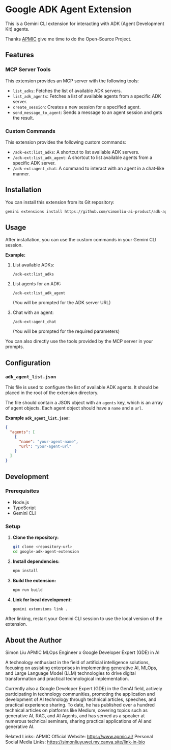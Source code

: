 # Google ADK Agent Extension

This is a Gemini CLI extension for interacting with ADK (Agent Development Kit) agents.

Thanks [APMIC](https://www.apmic.ai/) give me time to do the Open-Source Project.


## Features

### MCP Server Tools

This extension provides an MCP server with the following tools:

*   `list_adks`: Fetches the list of available ADK servers.
*   `list_adk_agents`: Fetches a list of available agents from a specific ADK server.
*   `create_session`: Creates a new session for a specified agent.
*   `send_message_to_agent`: Sends a message to an agent session and gets the result.

### Custom Commands

This extension provides the following custom commands:

*   `/adk-ext:list_adks`: A shortcut to list available ADK servers.
*   `/adk-ext:list_adk_agent`: A shortcut to list available agents from a specific ADK server.
*   `/adk-ext:agent_chat`: A command to interact with an agent in a chat-like manner.

## Installation

You can install this extension from its Git repository:

```bash
gemini extensions install https://github.com/simonliu-ai-product/adk-agent-extension
```

## Usage

After installation, you can use the custom commands in your Gemini CLI session.

**Example:**

1.  List available ADKs:
    ```
    /adk-ext:list_adks
    ```

2.  List agents for an ADK:
    ```
    /adk-ext:list_adk_agent
    ```
    (You will be prompted for the ADK server URL)

3.  Chat with an agent:
    ```
    /adk-ext:agent_chat
    ```
    (You will be prompted for the required parameters)

You can also directly use the tools provided by the MCP server in your prompts.

## Configuration

### `adk_agent_list.json`

This file is used to configure the list of available ADK agents. It should be placed in the root of the extension directory.

The file should contain a JSON object with an `agents` key, which is an array of agent objects. Each agent object should have a `name` and a `url`.

**Example `adk_agent_list.json`:**

```json
{
  "agents": [
    {
      "name": "your-agent-name",
      "url": "your-agent-url"
    }
  ]
}
```

## Development

### Prerequisites

*   Node.js
*   TypeScript
*   Gemini CLI

### Setup

1.  **Clone the repository:**
    ```bash
    git clone <repository-url>
    cd google-adk-agent-extension
    ```

2.  **Install dependencies:**
    ```bash
    npm install
    ```

3.  **Build the extension:**
    ```bash
    npm run build
    ```

4.  **Link for local development:**
    ```bash
    gemini extensions link .
    ```

After linking, restart your Gemini CLI session to use the local version of the extension.

## About the Author
Simon Liu
APMIC MLOps Engineer x Google Developer Expert (GDE) in AI

A technology enthusiast in the field of artificial intelligence solutions, focusing on assisting enterprises in implementing generative AI, MLOps, and Large Language Model (LLM) technologies to drive digital transformation and practical technological implementation.

Currently also a Google Developer Expert (GDE) in the GenAI field, actively participating in technology communities, promoting the application and development of AI technology through technical articles, speeches, and practical experience sharing. To date, he has published over a hundred technical articles on platforms like Medium, covering topics such as generative AI, RAG, and AI Agents, and has served as a speaker at numerous technical seminars, sharing practical applications of AI and generative AI.

Related Links:
APMIC Official Website: https://www.apmic.ai/
Personal Social Media Links: https://simonliuyuwei.my.canva.site/link-in-bio